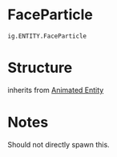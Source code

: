 # FaceParticle
`ig.ENTITY.FaceParticle`

# Structure
inherits from [Animated Entity](/entities/animated-entity.md)


# Notes
Should not directly spawn this.